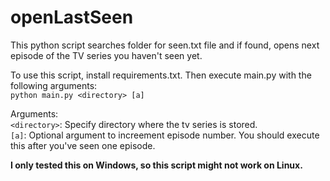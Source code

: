 # openLastSeen
This python script searches folder for seen.txt file and if found, opens next episode of the TV series you haven't seen yet.

To use this script, install requirements.txt. Then execute main.py with the following arguments:  
`python main.py <directory> [a]`

Arguments:  
`<directory>`: Specify directory where the tv series is stored.  
`[a]`: Optional argument to increement episode number. You should execute this after you've seen one episode.

**I only tested this on Windows, so this script might not work on Linux.**
